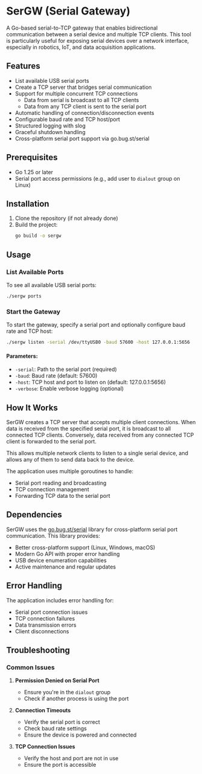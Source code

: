 # SerGW (Serial Gateway)

A Go-based serial-to-TCP gateway that enables bidirectional communication between a serial device and multiple TCP clients. This tool is particularly useful for exposing serial devices over a network interface, especially in robotics, IoT, and data acquisition applications.

## Features

- List available USB serial ports
- Create a TCP server that bridges serial communication
- Support for multiple concurrent TCP connections
  - Data from serial is broadcast to all TCP clients
  - Data from any TCP client is sent to the serial port
- Automatic handling of connection/disconnection events
- Configurable baud rate and TCP host/port
- Structured logging with slog
- Graceful shutdown handling
- Cross-platform serial port support via go.bug.st/serial

## Prerequisites

- Go 1.25 or later
- Serial port access permissions (e.g., add user to `dialout` group on Linux)

## Installation

1. Clone the repository (if not already done)
2. Build the project:
   ```bash
   go build -o sergw
   ```

## Usage

### List Available Ports

To see all available USB serial ports:

```bash
./sergw ports
```

### Start the Gateway

To start the gateway, specify a serial port and optionally configure baud rate and TCP host:

```bash
./sergw listen -serial /dev/ttyUSB0 -baud 57600 -host 127.0.0.1:5656
```

#### Parameters:
- `-serial`: Path to the serial port (required)
- `-baud`: Baud rate (default: 57600)
- `-host`: TCP host and port to listen on (default: 127.0.0.1:5656)
- `-verbose`: Enable verbose logging (optional)

## How It Works

SerGW creates a TCP server that accepts multiple client connections. When data is received from the specified serial port, it is broadcast to all connected TCP clients. Conversely, data received from any connected TCP client is forwarded to the serial port.

This allows multiple network clients to listen to a single serial device, and allows any of them to send data back to the device.

The application uses multiple goroutines to handle:
- Serial port reading and broadcasting
- TCP connection management
- Forwarding TCP data to the serial port

## Dependencies

SerGW uses the [go.bug.st/serial](https://pkg.go.dev/go.bug.st/serial) library for cross-platform serial port communication. This library provides:
- Better cross-platform support (Linux, Windows, macOS)
- Modern Go API with proper error handling
- USB device enumeration capabilities
- Active maintenance and regular updates

## Error Handling

The application includes error handling for:
- Serial port connection issues
- TCP connection failures
- Data transmission errors
- Client disconnections

## Troubleshooting

### Common Issues

1. **Permission Denied on Serial Port**
   - Ensure you're in the `dialout` group
   - Check if another process is using the port

2. **Connection Timeouts**
   - Verify the serial port is correct
   - Check baud rate settings
   - Ensure the device is powered and connected

3. **TCP Connection Issues**
   - Verify the host and port are not in use
   - Ensure the port is accessible
